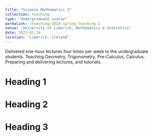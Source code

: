 ```yaml
---
title: "Science Mathematics 2"
collection: teaching
type: "Undergraduate course"
permalink: /teaching/2014-spring-teaching-1
venue: "University of Limerick, Mathematics & Statistics"
date: 2023-01-24
location: "Limerick, Ireland"
---
```


Delivered one-hour lectures four times per week to the undergraduate students. 
Teaching Geometry, Trigonometry, Pre-Calculus, Calculus.
Preparing and delivering lectures, and tutorials.

Heading 1
======

Heading 2
======

Heading 3
======